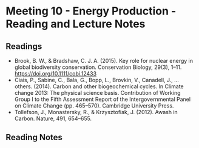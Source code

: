 # Meeting 10 - Energy Production - Reading and Lecture Notes

## Readings

* Brook, B. W., & Bradshaw, C. J. A. (2015). Key role for nuclear energy in global biodiversity conservation. Conservation Biology, 29(3), 1–11. https://doi.org/10.1111/cobi.12433
* Ciais, P., Sabine, C., Bala, G., Bopp, L., Brovkin, V., Canadell, J., … others. (2014). Carbon and other biogeochemical cycles. In Climate change 2013: The physical science basis. Contribution of Working Group I to the Fifth Assessment Report of the Intergovernmental Panel on Climate Change (pp. 465–570). Cambridge University Press.
* Tollefson, J., Monastersky, R., & Krzysztofiak, J. (2012). Awash in Carbon. Nature, 491, 654–655.

## Reading Notes

